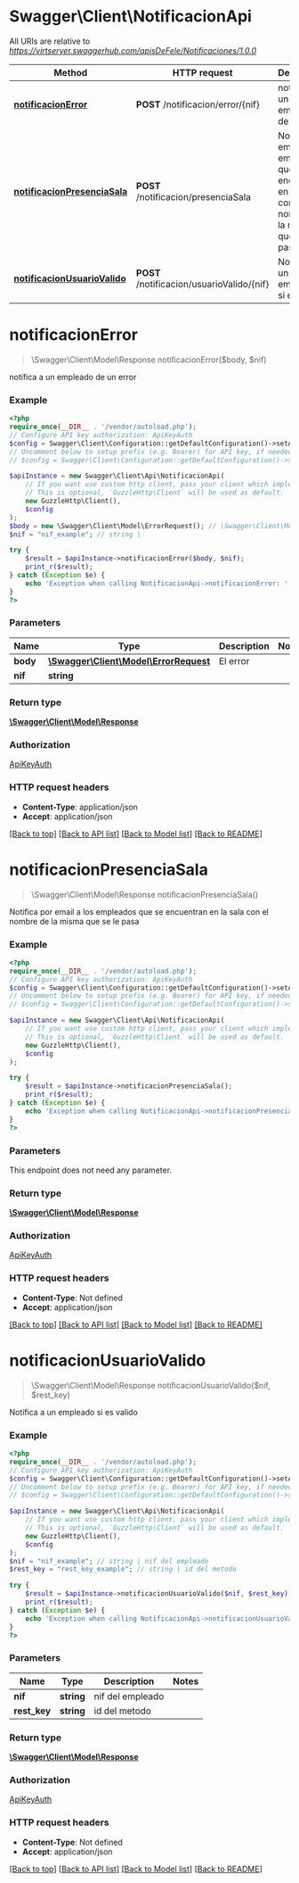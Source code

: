 # Swagger\Client\NotificacionApi

All URIs are relative to *https://virtserver.swaggerhub.com/apisDeFele/Notificaciones/1.0.0*

Method | HTTP request | Description
------------- | ------------- | -------------
[**notificacionError**](NotificacionApi.md#notificacionerror) | **POST** /notificacion/error/{nif} | notifica a un empleado de un error
[**notificacionPresenciaSala**](NotificacionApi.md#notificacionpresenciasala) | **POST** /notificacion/presenciaSala | Notifica por email a los empleados que se encuentran en la sala con el nombre de la misma que se le pasa
[**notificacionUsuarioValido**](NotificacionApi.md#notificacionusuariovalido) | **POST** /notificacion/usuarioValido/{nif} | Notifica a un empleado si es valido

# **notificacionError**
> \Swagger\Client\Model\Response notificacionError($body, $nif)

notifica a un empleado de un error

### Example
```php
<?php
require_once(__DIR__ . '/vendor/autoload.php');
// Configure API key authorization: ApiKeyAuth
$config = Swagger\Client\Configuration::getDefaultConfiguration()->setApiKey('restKey', 'YOUR_API_KEY');
// Uncomment below to setup prefix (e.g. Bearer) for API key, if needed
// $config = Swagger\Client\Configuration::getDefaultConfiguration()->setApiKeyPrefix('restKey', 'Bearer');

$apiInstance = new Swagger\Client\Api\NotificacionApi(
    // If you want use custom http client, pass your client which implements `GuzzleHttp\ClientInterface`.
    // This is optional, `GuzzleHttp\Client` will be used as default.
    new GuzzleHttp\Client(),
    $config
);
$body = new \Swagger\Client\Model\ErrorRequest(); // \Swagger\Client\Model\ErrorRequest | El error
$nif = "nif_example"; // string | 

try {
    $result = $apiInstance->notificacionError($body, $nif);
    print_r($result);
} catch (Exception $e) {
    echo 'Exception when calling NotificacionApi->notificacionError: ', $e->getMessage(), PHP_EOL;
}
?>
```

### Parameters

Name | Type | Description  | Notes
------------- | ------------- | ------------- | -------------
 **body** | [**\Swagger\Client\Model\ErrorRequest**](../Model/ErrorRequest.md)| El error |
 **nif** | **string**|  |

### Return type

[**\Swagger\Client\Model\Response**](../Model/Response.md)

### Authorization

[ApiKeyAuth](../../README.md#ApiKeyAuth)

### HTTP request headers

 - **Content-Type**: application/json
 - **Accept**: application/json

[[Back to top]](#) [[Back to API list]](../../README.md#documentation-for-api-endpoints) [[Back to Model list]](../../README.md#documentation-for-models) [[Back to README]](../../README.md)

# **notificacionPresenciaSala**
> \Swagger\Client\Model\Response notificacionPresenciaSala()

Notifica por email a los empleados que se encuentran en la sala con el nombre de la misma que se le pasa

### Example
```php
<?php
require_once(__DIR__ . '/vendor/autoload.php');
// Configure API key authorization: ApiKeyAuth
$config = Swagger\Client\Configuration::getDefaultConfiguration()->setApiKey('restKey', 'YOUR_API_KEY');
// Uncomment below to setup prefix (e.g. Bearer) for API key, if needed
// $config = Swagger\Client\Configuration::getDefaultConfiguration()->setApiKeyPrefix('restKey', 'Bearer');

$apiInstance = new Swagger\Client\Api\NotificacionApi(
    // If you want use custom http client, pass your client which implements `GuzzleHttp\ClientInterface`.
    // This is optional, `GuzzleHttp\Client` will be used as default.
    new GuzzleHttp\Client(),
    $config
);

try {
    $result = $apiInstance->notificacionPresenciaSala();
    print_r($result);
} catch (Exception $e) {
    echo 'Exception when calling NotificacionApi->notificacionPresenciaSala: ', $e->getMessage(), PHP_EOL;
}
?>
```

### Parameters
This endpoint does not need any parameter.

### Return type

[**\Swagger\Client\Model\Response**](../Model/Response.md)

### Authorization

[ApiKeyAuth](../../README.md#ApiKeyAuth)

### HTTP request headers

 - **Content-Type**: Not defined
 - **Accept**: application/json

[[Back to top]](#) [[Back to API list]](../../README.md#documentation-for-api-endpoints) [[Back to Model list]](../../README.md#documentation-for-models) [[Back to README]](../../README.md)

# **notificacionUsuarioValido**
> \Swagger\Client\Model\Response notificacionUsuarioValido($nif, $rest_key)

Notifica a un empleado si es valido

### Example
```php
<?php
require_once(__DIR__ . '/vendor/autoload.php');
// Configure API key authorization: ApiKeyAuth
$config = Swagger\Client\Configuration::getDefaultConfiguration()->setApiKey('restKey', 'YOUR_API_KEY');
// Uncomment below to setup prefix (e.g. Bearer) for API key, if needed
// $config = Swagger\Client\Configuration::getDefaultConfiguration()->setApiKeyPrefix('restKey', 'Bearer');

$apiInstance = new Swagger\Client\Api\NotificacionApi(
    // If you want use custom http client, pass your client which implements `GuzzleHttp\ClientInterface`.
    // This is optional, `GuzzleHttp\Client` will be used as default.
    new GuzzleHttp\Client(),
    $config
);
$nif = "nif_example"; // string | nif del empleado
$rest_key = "rest_key_example"; // string | id del metodo

try {
    $result = $apiInstance->notificacionUsuarioValido($nif, $rest_key);
    print_r($result);
} catch (Exception $e) {
    echo 'Exception when calling NotificacionApi->notificacionUsuarioValido: ', $e->getMessage(), PHP_EOL;
}
?>
```

### Parameters

Name | Type | Description  | Notes
------------- | ------------- | ------------- | -------------
 **nif** | **string**| nif del empleado |
 **rest_key** | **string**| id del metodo |

### Return type

[**\Swagger\Client\Model\Response**](../Model/Response.md)

### Authorization

[ApiKeyAuth](../../README.md#ApiKeyAuth)

### HTTP request headers

 - **Content-Type**: Not defined
 - **Accept**: application/json

[[Back to top]](#) [[Back to API list]](../../README.md#documentation-for-api-endpoints) [[Back to Model list]](../../README.md#documentation-for-models) [[Back to README]](../../README.md)

